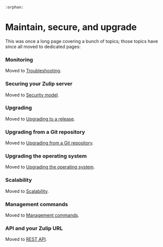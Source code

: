 ```eval_rst
:orphan:
```

# Maintain, secure, and upgrade

This was once a long page covering a bunch of topics; those topics
have since all moved to dedicated pages:

### Monitoring
Moved to [Troubleshooting](../production/troubleshooting.html#monitoring).

### Securing your Zulip server

Moved to [Security model](../production/security-model.md).

### Upgrading

Moved to [Upgrading to a release](../production/upgrade-or-modify.html#upgrading-to-a-release).

### Upgrading from a Git repository

Moved to [Upgrading from a Git
repository](../production/upgrade-or-modify.html#upgrading-from-a-git-repository).

### Upgrading the operating system

Moved to [Upgrading the operating
system](../production/upgrade-or-modify.html#upgrading-the-operating-system).

### Scalability

Moved to [Scalability](../production/requirements.html#scalability).

### Management commands

Moved to [Management commands](../production/management-commands.md).

### API and your Zulip URL

Moved to [REST API](https://zulip.com/api/rest).
